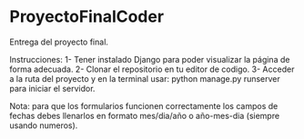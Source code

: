 # ProyectoFinalCoder
Entrega del proyecto final.

Instrucciones:
1- Tener instalado Django para poder visualizar la página de forma adecuada.
2- Clonar el repositorio en tu editor de codigo. 
3- Acceder a la ruta del proyecto y en la terminal usar: python manage.py runserver para iniciar el servidor. 

Nota: para que los formularios funcionen correctamente los campos de fechas debes llenarlos en formato mes/dia/año o año-mes-dia (siempre usando numeros).